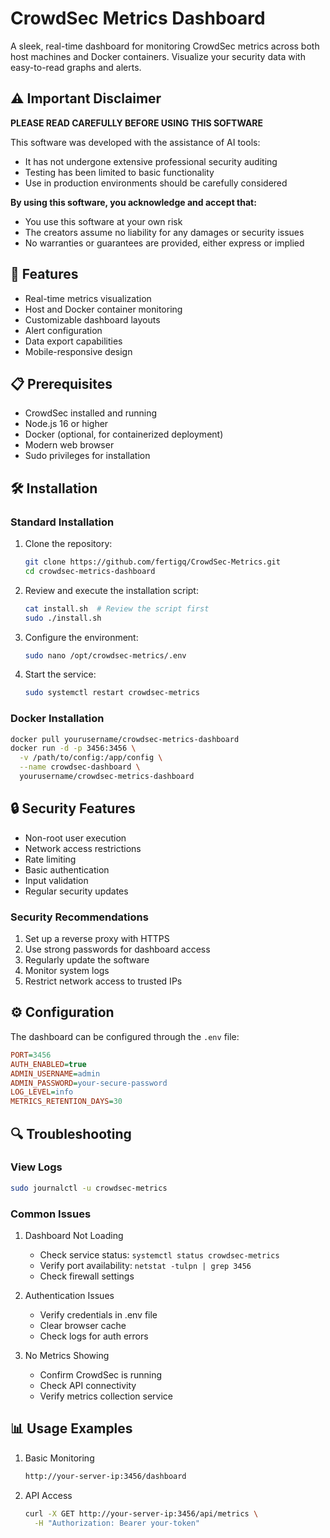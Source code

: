 # CrowdSec Metrics Dashboard

A sleek, real-time dashboard for monitoring CrowdSec metrics across both host machines and Docker containers. Visualize your security data with easy-to-read graphs and alerts.

## ⚠️ Important Disclaimer

**PLEASE READ CAREFULLY BEFORE USING THIS SOFTWARE**

This software was developed with the assistance of AI tools:
- It has not undergone extensive professional security auditing
- Testing has been limited to basic functionality
- Use in production environments should be carefully considered

**By using this software, you acknowledge and accept that:**
- You use this software at your own risk
- The creators assume no liability for any damages or security issues
- No warranties or guarantees are provided, either express or implied

## 🚀 Features

- Real-time metrics visualization
- Host and Docker container monitoring
- Customizable dashboard layouts
- Alert configuration
- Data export capabilities
- Mobile-responsive design

## 📋 Prerequisites

- CrowdSec installed and running
- Node.js 16 or higher
- Docker (optional, for containerized deployment)
- Modern web browser
- Sudo privileges for installation

## 🛠️ Installation

### Standard Installation

1. Clone the repository:
   ```bash
   git clone https://github.com/fertigq/CrowdSec-Metrics.git
   cd crowdsec-metrics-dashboard
   ```

2. Review and execute the installation script:
   ```bash
   cat install.sh  # Review the script first
   sudo ./install.sh
   ```

3. Configure the environment:
   ```bash
   sudo nano /opt/crowdsec-metrics/.env
   ```

4. Start the service:
   ```bash
   sudo systemctl restart crowdsec-metrics
   ```

### Docker Installation

```bash
docker pull yourusername/crowdsec-metrics-dashboard
docker run -d -p 3456:3456 \
  -v /path/to/config:/app/config \
  --name crowdsec-dashboard \
  yourusername/crowdsec-metrics-dashboard
```

## 🔒 Security Features

- Non-root user execution
- Network access restrictions
- Rate limiting
- Basic authentication
- Input validation
- Regular security updates

### Security Recommendations

1. Set up a reverse proxy with HTTPS
2. Use strong passwords for dashboard access
3. Regularly update the software
4. Monitor system logs
5. Restrict network access to trusted IPs

## ⚙️ Configuration

The dashboard can be configured through the `.env` file:

```ini
PORT=3456
AUTH_ENABLED=true
ADMIN_USERNAME=admin
ADMIN_PASSWORD=your-secure-password
LOG_LEVEL=info
METRICS_RETENTION_DAYS=30
```

## 🔍 Troubleshooting

### View Logs
```bash
sudo journalctl -u crowdsec-metrics
```

### Common Issues

1. Dashboard Not Loading
   - Check service status: `systemctl status crowdsec-metrics`
   - Verify port availability: `netstat -tulpn | grep 3456`
   - Check firewall settings

2. Authentication Issues
   - Verify credentials in .env file
   - Clear browser cache
   - Check logs for auth errors

3. No Metrics Showing
   - Confirm CrowdSec is running
   - Check API connectivity
   - Verify metrics collection service

## 📊 Usage Examples

1. Basic Monitoring
   ```bash
   http://your-server-ip:3456/dashboard
   ```

2. API Access
   ```bash
   curl -X GET http://your-server-ip:3456/api/metrics \
     -H "Authorization: Bearer your-token"
   ```
